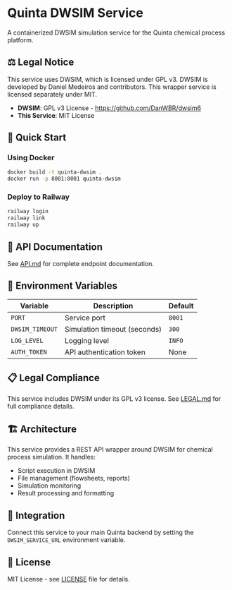 # Quinta DWSIM Service

A containerized DWSIM simulation service for the Quinta chemical process platform.

## ⚖️ Legal Notice

This service uses DWSIM, which is licensed under GPL v3. DWSIM is developed by Daniel Medeiros and contributors. This wrapper service is licensed separately under MIT.

- **DWSIM**: GPL v3 License - https://github.com/DanWBR/dwsim6
- **This Service**: MIT License

## 🚀 Quick Start

### Using Docker
```bash
docker build -t quinta-dwsim .
docker run -p 8001:8001 quinta-dwsim
```

### Deploy to Railway
```bash
railway login
railway link
railway up
```

## 📖 API Documentation

See [API.md](docs/API.md) for complete endpoint documentation.

## 🔧 Environment Variables

| Variable | Description | Default |
|----------|-------------|---------|
| `PORT` | Service port | `8001` |
| `DWSIM_TIMEOUT` | Simulation timeout (seconds) | `300` |
| `LOG_LEVEL` | Logging level | `INFO` |
| `AUTH_TOKEN` | API authentication token | None |

## 📋 Legal Compliance

This service includes DWSIM under its GPL v3 license. See [LEGAL.md](docs/LEGAL.md) for full compliance details.

## 🏗️ Architecture

This service provides a REST API wrapper around DWSIM for chemical process simulation. It handles:

- Script execution in DWSIM
- File management (flowsheets, reports)
- Simulation monitoring
- Result processing and formatting

## 🔗 Integration

Connect this service to your main Quinta backend by setting the `DWSIM_SERVICE_URL` environment variable.

## 📄 License

MIT License - see [LICENSE](LICENSE) file for details.